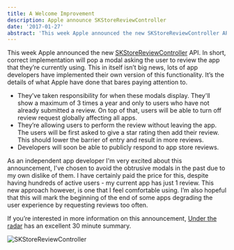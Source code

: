 ```yaml
---
title: A Welcome Improvement
description: Apple announce SKStoreReviewController
date: '2017-01-27'
abstract: 'This week Apple announced the new SKStoreReviewController API. In short, correct implementation will pop a modal asking the user to review the app that they’re currently using. This in itself isn’t big news, lots of app developers have implemented their own version of this functionality. It’s the details of what Apple have done that bares paying attention to.'
---
```


This week Apple announced the new [SKStoreReviewController](https://developer.apple.com/reference/storekit/skstorereviewcontroller') API. In short, correct implementation will pop a modal asking the user to review the app that they’re currently using. This in itself isn’t big news, lots of app developers have implemented their own version of this functionality. It’s the details of what Apple have done that bares paying attention to.

- They’ve taken responsibility for when these modals display. They'll show a maximum of 3 times a year and only to users who have not already submitted a review. On top of that, users will be able to turn off review request globally affecting all apps.
- They’re allowing users to perform the review without leaving the app. The users will be first asked to give a star rating then add their review. This should lower the barrier of entry and result in more reviews.
- Developers will soon be able to publicly respond to app store reviews.

As an independent app developer I'm very excited about this announcement, I've chosen to avoid the obtrusive modals in the past due to my own dislike of them. I have certainly paid the price for this, despite having hundreds of active users - my current app has just 1 review. This new approach however, is one that I feel comfortable using. I’m also hopeful that this will mark the beginning of the end of some apps degrading the user experience by requesting reviews too often.

If you’re interested in more information on this announcement, [Under the radar]('https://www.relay.fm/radar/64') has an excellent 30 minute summary.

![SKStoreReviewController](http://garethdjones.com/images/articles/skstorereviewcontroller@2x.png)